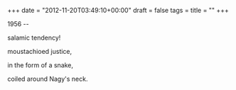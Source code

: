 +++
date = "2012-11-20T03:49:10+00:00"
draft = false
tags = 
title = ""
+++
<p>1956 --</p>&#13;
<p>salamic tendency!</p>&#13;
<p>moustachioed justice,</p>&#13;
<p>in the form of a snake,</p>&#13;
<p>coiled around Nagy's neck.</p> 